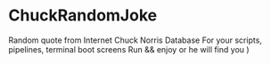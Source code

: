 # ChuckRandomJoke
Random quote from Internet Chuck Norris Database
For your scripts, pipelines, terminal boot screens
Run && enjoy or he will find you )